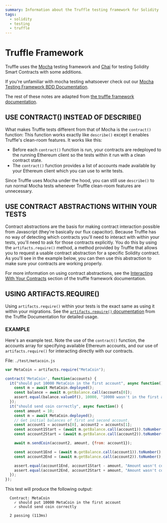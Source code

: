 ```yaml
---
summary: Information about the Truffle testing framework for Solidity
tags:
  - solidity
  - testing
  - truffle
---
```


# Truffle Framework

Truffle uses the [Mocha](https://mochajs.org/) testing framework and [Chai](https://chaijs.com/) for testing Solidity Smart Contracts with some additions.

If you're unfamiliar with mocha testing whatsoever check out our [Mocha Testing Framework BDD Documentation](/reference/languages/javascript/mocha-bdd).

The rest of these notes are adapted from [the truffle framework documentation](https://truffleframework.com/docs/getting_started/javascript-tests).

## USE CONTRACT() INSTEAD OF DESCRIBE()

What makes Truffle tests different from that of Mocha is the `contract()` function: This function works exactly like `describe()` except it enables Truffle's clean-room features. It works like this:

- Before each `contract()` function is run, your contracts are redeployed to the running Ethereum client so the tests within it run with a clean contract state.
- The `contract()` function provides a list of accounts made available by your Ethereum client which you can use to write tests.

Since Truffle uses Mocha under the hood, you can still use `describe()` to run normal Mocha tests whenever Truffle clean-room features are unnecessary.

## USE CONTRACT ABSTRACTIONS WITHIN YOUR TESTS

Contract abstractions are the basis for making contract interaction possible from Javascript (they're basically our flux capacitor). Because Truffle has no way of detecting which contracts you'll need to interact with within your tests, you'll need to ask for those contracts explicitly. You do this by using the `artifacts.require()` method, a method provided by Truffle that allows you to request a usable contract abstraction for a specific Solidity contract. As you'll see in the example below, you can then use this abstraction to make sure your contracts are working properly.

For more information on using contract abstractions, see the [Interacting With Your Contracts](https://truffleframework.com/docs/getting_started/contracts) section of the truffle framework documentation.

## USING ARTIFACTS.REQUIRE()

Using `artifacts.require()` within your tests is the exact same as using it within your migrations. See the [`artifacts.require()` documentation](https://truffleframework.com/docs/getting_started/migrations#artifacts-require-) from the Truffle Documentation for detailed usage.

### EXAMPLE

Here's an example test. Note the use of the `contract()` function, the accounts array for specifying available Ethereum accounts, and our use of `artifacts.require()` for interacting directly with our contracts.

File: `./test/metacoin.js`

```javascript
var MetaCoin = artifacts.require("MetaCoin");

contract('MetaCoin', function(accounts) {
  it("should put 10000 MetaCoin in the first account", async function() {
    const m = await MetaCoin.deployed();
    const balance = await m.getBalance.call(accounts[0]);
    assert.equal(balance.valueOf(), 10000, "10000 wasn't in the first account");
  });
  it("should send coin correctly", async function() {
    const amount = 10;
    const m = await MetaCoin.deployed();
    // Get initial balances of first and second account.
    const account1 = accounts[0], account2 = accounts[1];
    const account1Start = (await m.getBalance.call(account1)).toNumber();
    const account2Start = (await m.getBalance.call(account2)).toNumber();

    await m.sendCoin(account2, amount, {from: account1});

    const account1End = (await m.getBalance.call(account1)).toNumber();
    const account2End = (await m.getBalance.call(account2)).toNumber();

    assert.equal(account1End, account1Start - amount, "Amount wasn't correctly taken from the sender");
    assert.equal(account2End, account2Start + amount, "Amount wasn't correctly sent to the receiver");
  });
});
```

This test will produce the following output:

```
  Contract: MetaCoin
    ✓ should put 10000 MetaCoin in the first account
    ✓ should send coin correctly

  2 passing (113ms)
```
